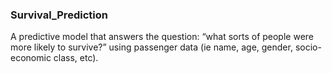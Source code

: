 ### Survival_Prediction
A predictive model that answers the question: “what sorts of people were more likely to survive?” using passenger data (ie name, age, gender, socio-economic class, etc).
